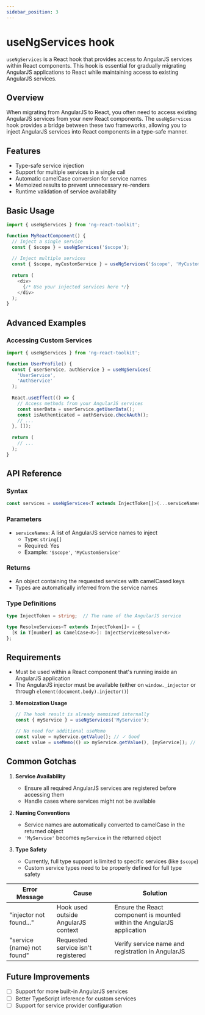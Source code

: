 ```yaml
---
sidebar_position: 3
---
```

# useNgServices hook

`useNgServices` is a React hook that provides access to AngularJS services within React components. This hook is essential for gradually migrating AngularJS applications to React while maintaining access to existing AngularJS services.

## Overview

When migrating from AngularJS to React, you often need to access existing AngularJS services from your new React components. The `useNgServices` hook provides a bridge between these two frameworks, allowing you to inject AngularJS services into React components in a type-safe manner.

## Features

- Type-safe service injection
- Support for multiple services in a single call
- Automatic camelCase conversion for service names
- Memoized results to prevent unnecessary re-renders
- Runtime validation of service availability

## Basic Usage

```typescript
import { useNgServices } from 'ng-react-toolkit';

function MyReactComponent() {
  // Inject a single service
  const { $scope } = useNgServices('$scope');
  
  // Inject multiple services
  const { $scope, myCustomService } = useNgServices('$scope', 'MyCustomService');
  
  return (
    <div>
      {/* Use your injected services here */}
    </div>
  );
}
```

## Advanced Examples

### Accessing Custom Services

```typescript
import { useNgServices } from 'ng-react-toolkit';

function UserProfile() {
  const { userService, authService } = useNgServices(
    'UserService',
    'AuthService'
  );
  
  React.useEffect(() => {
    // Access methods from your AngularJS services
    const userData = userService.getUserData();
    const isAuthenticated = authService.checkAuth();
    // ...
  }, []);
  
  return (
    // ...
  );
}
```

## API Reference

### Syntax

```typescript
const services = useNgServices<T extends InjectToken[]>(...serviceNames: T): ResolveServices<T>
```

### Parameters

- `serviceNames`: A list of AngularJS service names to inject
  - Type: `string[]`
  - Required: Yes
  - Example: `'$scope'`, `'MyCustomService'`

### Returns

- An object containing the requested services with camelCased keys
- Types are automatically inferred from the service names

### Type Definitions

```typescript
type InjectToken = string;  // The name of the AngularJS service

type ResolveServices<T extends InjectToken[]> = {
  [K in T[number] as CamelCase<K>]: InjectServiceResolver<K>
};
```

## Requirements

- Must be used within a React component that's running inside an AngularJS application
- The AngularJS injector must be available (either on `window._injector` or through `element(document.body).injector()`)


3. **Memoization Usage**
   ```typescript
   // The hook result is already memoized internally
   const { myService } = useNgServices('MyService');
   
   // No need for additional useMemo
   const value = myService.getValue(); // ✓ Good
   const value = useMemo(() => myService.getValue(), [myService]); // ✗ Unnecessary
   ```

## Common Gotchas

1. **Service Availability**
   - Ensure all required AngularJS services are registered before accessing them
   - Handle cases where services might not be available

2. **Naming Conventions**
   - Service names are automatically converted to camelCase in the returned object
   - `'MyService'` becomes `myService` in the returned object

3. **Type Safety**
   - Currently, full type support is limited to specific services (like `$scope`)
   - Custom service types need to be properly defined for full type safety

| Error Message | Cause | Solution |
|--------------|-------|----------|
| "injector not found..." | Hook used outside AngularJS context | Ensure the React component is mounted within the AngularJS application |
| "service {name} not found" | Requested service isn't registered | Verify service name and registration in AngularJS |

## Future Improvements

- [ ] Support for more built-in AngularJS services
- [ ] Better TypeScript inference for custom services
- [ ] Support for service provider configuration